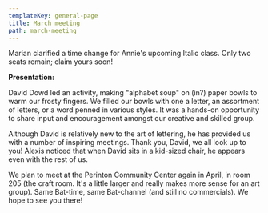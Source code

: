 ```yaml
---
templateKey: general-page
title: March meeting
path: march-meeting
---
```

Marian clarified a time change for Annie's upcoming Italic class. Only two seats remain; claim yours soon!

**Presentation:**

David Dowd led an activity, making "alphabet soup" on (in?) paper bowls to warm our frosty fingers. We filled our bowls with one a letter, an assortment of letters, or a word penned in various styles. It was a hands-on opportunity to share input and encouragement amongst our creative and skilled group.

Although David is relatively new to the art of lettering, he has provided us with a number of inspiring meetings. Thank you, David, we all look up to you! Alexis noticed that when David sits in a kid-sized chair, he appears even with the rest of us.

We plan to meet at the Perinton Community Center again in April, in room 205 (the craft room. It's a little larger and really makes more sense for an art group). Same Bat-time, same Bat-channel (and still no commercials). We hope to see you there!
